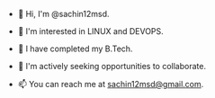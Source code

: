 - 👋 Hi, I'm @sachin12msd.

- 👀 I'm interested in LINUX and DEVOPS.

- 🌱 I have completed my B.Tech.

- 💞️ I'm actively seeking opportunities to collaborate.

- 📫 You can reach me at sachin12msd@gmail.com.

<!---
sachin12msd/sachin12msd is a ✨ special ✨ repository because its `README.md` (this file) appears on your GitHub profile.
You can click the Preview link to take a look at your changes.
--->
